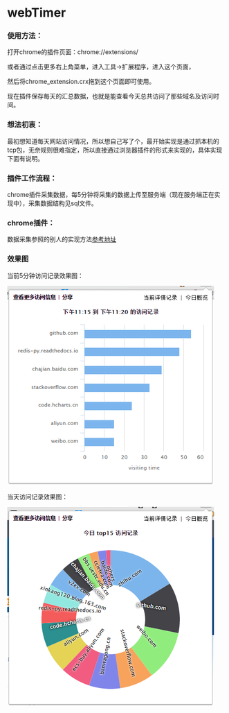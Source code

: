 # webTimer
### 使用方法：
  
打开chrome的插件页面：chrome://extensions/

或者通过点击更多右上角菜单，进入工具->扩展程序，进入这个页面，

然后将chrome_extension.crx拖到这个页面即可使用。

现在插件保存每天的汇总数据，也就是能查看今天总共访问了那些域名及访问时间。

### 想法初衷：
最初想知道每天网站访问情况，所以想自己写了个，最开始实现是通过抓本机的tcp包，无奈规则很难指定，所以直接通过浏览器插件的形式来实现的，具体实现下面有说明。

### 插件工作流程：
chrome插件采集数据，每5分钟将采集的数据上传至服务端（现在服务端正在实现中），采集数据结构见sql文件。
    
### chrome插件：
数据采集参照的别人的实现方法[参考地址](https://github.com/dskang/webtimer)


### 效果图
当前5分钟访问记录效果图：

![image](https://github.com/EchoUtopia/webTimer/blob/master/chrome_extension/screen_1.png)


当天访问记录效果图：

![image](https://github.com/EchoUtopia/webTimer/blob/master/chrome_extension/screen_2.png)
    
